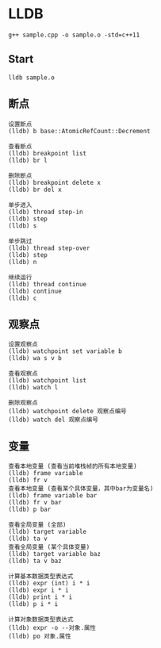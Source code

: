 # LLDB

    g++ sample.cpp -o sample.o -std=c++11

## Start

    lldb sample.o

## 断点

    设置断点
    (lldb) b base::AtomicRefCount::Decrement

    查看断点
    (lldb) breakpoint list
    (lldb) br l

    删除断点
    (lldb) breakpoint delete x
    (lldb) br del x

    单步进入
    (lldb) thread step-in
    (lldb) step
    (lldb) s

    单步跳过
    (lldb) thread step-over
    (lldb) step
    (lldb) n

    继续运行
    (lldb) thread continue
    (lldb) continue
    (lldb) c

## 观察点

    设置观察点
    (lldb) watchpoint set variable b
    (lldb) wa s v b

    查看观察点
    (lldb) watchpoint list
    (lldb) watch l

    删除观察点
    (lldb) watchpoint delete 观察点编号
    (lldb) watch del 观察点编号

## 变量

    查看本地变量 (查看当前堆栈帧的所有本地变量)
    (lldb) frame variable
    (lldb) fr v
    查看本地变量 (查看某个具体变量，其中bar为变量名)
    (lldb) frame variable bar
    (lldb) fr v bar
    (lldb) p bar

    查看全局变量 (全部)
    (lldb) target variable
    (lldb) ta v
    查看全局变量 (某个具体变量)
    (lldb) target variable baz
    (lldb) ta v baz

    计算基本数据类型表达式
    (lldb) expr (int) i * i
    (lldb) expr i * i
    (lldb) print i * i
    (lldb) p i * i

    计算对象数据类型表达式
    (lldb) expr -o --对象.属性
    (lldb) po 对象.属性